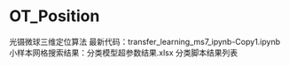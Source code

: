 # OT_Position
光镊微球三维定位算法
最新代码：transfer_learning_ms7_ipynb-Copy1.ipynb
小样本网格搜索结果：分类模型超参数结果.xlsx
分类脚本结果列表
